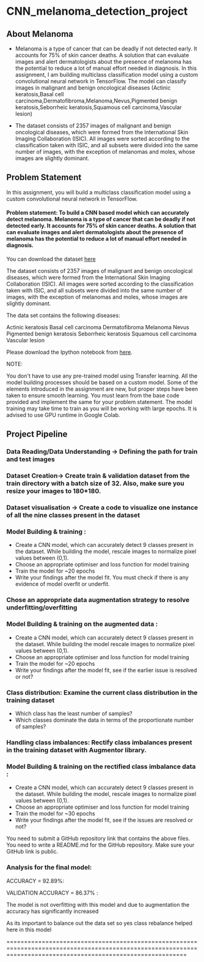 # CNN_melanoma_detection_project

## About Melanoma
* Melanoma is a type of cancer that can be deadly if not detected early. It accounts for 75% of skin cancer deaths. A solution that can evaluate images and alert dermatologists about the presence of melanoma has the potential to reduce a lot of manual effort needed in diagnosis. In this assignment, I am building multiclass classification model using a custom convolutional neural network in TensorFlow. The model can classify images in malignant and benign oncological diseases (Actinic keratosis,Basal cell carcinoma,Dermatofibroma,Melanoma,Nevus,Pigmented benign keratosis,Seborrheic keratosis,Squamous cell carcinoma,Vascular lesion)

* The dataset consists of 2357 images of malignant and benign oncological diseases, which were formed from the International Skin Imaging Collaboration (ISIC). All images were sorted according to the classification taken with ISIC, and all subsets were divided into the same number of images, with the exception of melanomas and moles, whose images are slightly dominant.

## Problem Statement
In this assignment, you will build a multiclass classification model using a custom convolutional neural network in TensorFlow. 

#### Problem statement: To build a CNN based model which can accurately detect melanoma. Melanoma is a type of cancer that can be deadly if not detected early. It accounts for 75% of skin cancer deaths. A solution that can evaluate images and alert dermatologists about the presence of melanoma has the potential to reduce a lot of manual effort needed in diagnosis.

You can download the dataset [here]([url](https://drive.google.com/file/d/1xLfSQUGDl8ezNNbUkpuHOYvSpTyxVhCs/view))

The dataset consists of 2357 images of malignant and benign oncological diseases, which were formed from the International Skin Imaging Collaboration (ISIC). All images were sorted according to the classification taken with ISIC, and all subsets were divided into the same number of images, with the exception of melanomas and moles, whose images are slightly dominant.

The data set contains the following diseases:

Actinic keratosis
Basal cell carcinoma
Dermatofibroma
Melanoma
Nevus
Pigmented benign keratosis
Seborrheic keratosis
Squamous cell carcinoma
Vascular lesion
 
Please download the Ipython notebook from [here]([url](https://github.com/ContentUpgrad/Convolutional-Neural-Networks/blob/main/Melanoma%20Detection%20Assignment/Starter_code_Assignment_CNN_Skin_Cancer%20(1).ipynb)).

NOTE:

You don't have to use any pre-trained model using Transfer learning. All the model building processes should be based on a custom model.
Some of the elements introduced in the assignment are new, but proper steps have been taken to ensure smooth learning. You must learn from the base code provided and implement the same for your problem statement.
The model training may take time to train as you will be working with large epochs. It is advised to use GPU runtime in Google Colab.
 

## Project Pipeline
### Data Reading/Data Understanding → Defining the path for train and test images 
### Dataset Creation→ Create train & validation dataset from the train directory with a batch size of 32. Also, make sure you resize your images to 180*180.
### Dataset visualisation → Create a code to visualize one instance of all the nine classes present in the dataset 
### Model Building & training : 
* Create a CNN model, which can accurately detect 9 classes present in the dataset. While building the model, rescale images to normalize pixel values between (0,1).
* Choose an appropriate optimiser and loss function for model training
* Train the model for ~20 epochs
* Write your findings after the model fit. You must check if there is any evidence of model overfit or underfit.
###  Chose an appropriate data augmentation strategy to resolve underfitting/overfitting 
###  Model Building & training on the augmented data :
* Create a CNN model, which can accurately detect 9 classes present in the dataset. While building the model rescale images to normalize pixel values between (0,1).
* Choose an appropriate optimiser and loss function for model training
* Train the model for ~20 epochs
* Write your findings after the model fit, see if the earlier issue is resolved or not?
### Class distribution: Examine the current class distribution in the training dataset 
* Which class has the least number of samples?
* Which classes dominate the data in terms of the proportionate number of samples?
### Handling class imbalances: Rectify class imbalances present in the training dataset with Augmentor library.
### Model Building & training on the rectified class imbalance data :
* Create a CNN model, which can accurately detect 9 classes present in the dataset. While building the model, rescale images to normalize pixel values between (0,1).
* Choose an appropriate optimiser and loss function for model training
* Train the model for ~30 epochs
* Write your findings after the model fit, see if the issues are resolved or not?
 

You need to submit a GitHub repository link that contains the above files. You need to write a README.md for the GitHub repository. Make sure your GitHub link is public. 

### Analysis for the final model:

ACCURACY = 92.89%:

VALIDATION ACCURACY = 86.37% :

The model is not overfitting with this model and due to augmentation the accuracy has significantly increased

As its important to balance out the data set so yes class rebalance helped here in this model

===============================================================================================================================================================
